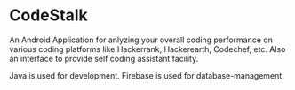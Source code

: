 # CodeStalk
An Android Application for anlyzing your overall coding performance on various coding platforms like Hackerrank, Hackerearth, Codechef, etc. Also an interface to provide self coding assistant facility.

Java is used for development.
Firebase is used for database-management.
